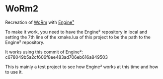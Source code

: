 # WoRm2

Recreation of [WoRm](https://github.com/Miou-zora/WoRm) with [Engine²](https://github.com/EngineSquared/EngineSquared)

To make it work, you need to have the Engine² repository in local and setting the 7th line of the xmake.lua of this project to be the path to the Engine² repository.

It works using this commit of Engine²:
c678049b5a2cf606f8ee483ad706eb616a849503

This is mainly a test project to see how Engine² works at this time and how to use it.